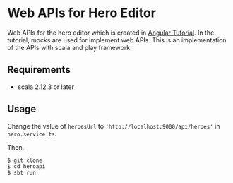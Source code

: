 # Web APIs for Hero Editor
Web APIs for the hero editor which is created in [Angular Tutorial](https://angular.io/tutorial/toh-pt1).
In the tutorial, mocks are used for implement web APIs.
This is an implementation of the APIs with scala and play framework.

## Requirements
- scala 2.12.3 or later

## Usage
Change the value of `heroesUrl` to `'http://localhost:9000/api/heroes'` in `hero.service.ts`.

Then,
```
$ git clone
$ cd heroapi
$ sbt run
```
